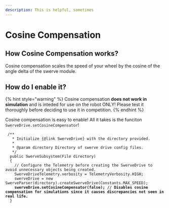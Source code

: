 ```yaml
---
description: This is helpful, sometimes
---
```


# Cosine Compensation

## How Cosine Compensation works?

Cosine compensation scales the speed of your wheel by the cosine of the angle delta of the swerve module.&#x20;

## How do I enable it?

{% hint style="warning" %}
Cosine compensation **does not work in simulation** and is inteded for use on the robot ONLY! Please test it thoroughly before deciding to use it in competition.
{% endhint %}

Cosine compensation is easy to enable! All it takes is the funciton `SwerveDrive.setCosineCompensator`!

<pre class="language-java"><code class="lang-java"> /**
   * Initialize {@link SwerveDrive} with the directory provided.
   *
   * @param directory Directory of swerve drive config files.
   */
  public SwerveSubsystem(File directory)
  {
    // Configure the Telemetry before creating the SwerveDrive to avoid unnecessary objects being created.
    SwerveDriveTelemetry.verbosity = TelemetryVerbosity.HIGH;
    swerveDrive = new SwerveParser(directory).createSwerveDrive(Constants.MAX_SPEED);
<strong>    swerveDrive.setCosineCompensator(false); // Disables cosine compensation for simulations since it causes discrepancies not seen in real life.
</strong>  }
</code></pre>
